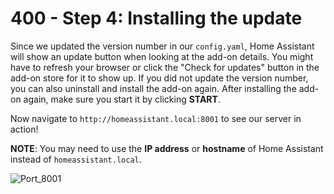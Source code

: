 # 400 - Step 4: Installing the update

Since we updated the version number in our ```config.yaml```, Home Assistant will show an update button when looking at the add-on details. You might have to refresh your browser or click the "Check for updates" button in the add-on store for it to show up. If you did not update the version number, you can also uninstall and install the add-on again. After installing the add-on again, make sure you start it by clicking **START**.

Now navigate to ```http://homeassistant.local:8001``` to see our server in action!

**NOTE**: You may need to use the **IP address** or **hostname** of Home Assistant instead of ```homeassistant.local```.

![Port_8001](https://github.com/vanHeemstraSystems/home-assistant-add-on-hello-world/assets/1499433/efd1069d-9eea-4d96-a0d8-4a8b5ce66630)
